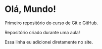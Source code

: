 # Olá, Mundo!
 Primeiro repositório do curso de Git e GitHub.

 Repositório criado durante uma aula!

 Essa linha eu adicionei diretamente no site.
